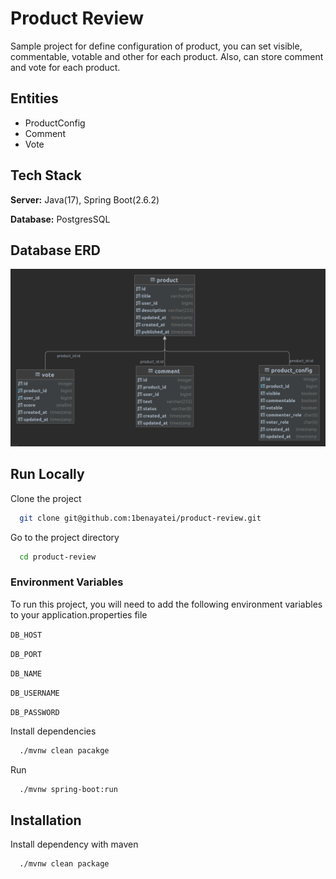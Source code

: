 # Product Review

Sample project for define configuration of product, you can set visible, commentable, votable and other for each product.
Also, can store comment and vote for each product.


## Entities
- ProductConfig
- Comment
- Vote

## Tech Stack

**Server:** Java(17), Spring Boot(2.6.2)

**Database:** PostgresSQL

## Database ERD
[![ERD](./src/main/resources/static/images/erd.png)]()

## Run Locally

Clone the project

```bash
  git clone git@github.com:1benayatei/product-review.git
```

Go to the project directory

```bash
  cd product-review
```

### Environment Variables

To run this project, you will need to add the following environment variables to your application.properties file

`DB_HOST`

`DB_PORT`

`DB_NAME`

`DB_USERNAME`

`DB_PASSWORD`

Install dependencies

```bash
  ./mvnw clean pacakge
```

Run

```bash
  ./mvnw spring-boot:run
```

## Installation

Install dependency with maven

```bash
  ./mvnw clean package
```